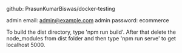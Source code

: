 github: PrasunKumarBiswas/docker-testing

admin email: admin@example.com
admin password: ecommerce

To build the dist directory, type 'npm run build'. After that delete the node_modules from dist folder and then type 'npm run serve' to get localhost 5000.
